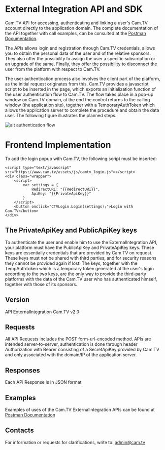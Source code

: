 # External Integration API and SDK
Cam.TV API for accessing, authenticating and linking a user's Cam.TV account directly to the application domain. The complete documentation of the API together with call examples, can be consulted at the [Postman Documentation](https://documenter.getpostman.com/view/9304344/SW7Z48Z2).

The APIs allows login and registration through Cam.TV credentials, allows you to obtain the personal data of the user and of the relative sponsors. They also offer the possibility to assign the user a specific subscription or an upgrade of the same.
Finally, they offer the possibility to disconnect the user from the platform with respect to Cam.TV.

The user authentication process also involves the client part of the platform, as the initial request originates from this. Cam.TV provides a javascript script to be inserted in the page, which exports an initialization function of the user authentication flow to Cam.TV. The flow takes place in a pop-up window on Cam.TV domain, at the end the control returns to the calling window (the application site), together with a TemporaryAuthToken which allows the application server to complete the procedure and obtain the data user. The following figure illustrates the planned steps.

![alt authentication flow](https://bootcamp.r.worldssl.net/camtv_xnet_auth.jpg "authentication flow")

# Frontend Implementation
To add the login popup with Cam.TV, the following script must be inserted:
	
	<script type="text/javascript" src="https://www.cam.tv/assets/js/camtv_login.js"></script>
	<div class="wrapper">
		<script>
			var settings = {
				RedirectURI: "{{RedirectURI}}",
				ApiKey: "{{PrivateApiKey}}"
			}
		</script>
		<button onclick="CTVLogin.Login(settings);">Login with Cam.TV</button>
	</div>

## The PrivateApiKey and PublicApiKey keys
To authenticate the user and enable him to use the ExternalIntegration API, your platform must have the PublicApiKey and PrivateApiKey keys. These keys are essentially credentials that are provided by Cam.TV on request. These keys must not be shared with third parties, and for security reasons they cannot be provided again if lost. The keys, together with the TempAuthToken which is a temporary token generated at the user's login according to the two keys, are the only way to provide the third-party platforms with the data of the Cam.TV user who has authenticated himself, together with those of its sponsors.
	
## Version
API ExternalIntegration Cam.TV v2.0

## Requests
All API Requests includes the POST form-url-encoded method. APIs are intended server-to-server, authentication is done through header Authorization with Bearer consisting of a SecretApiKey provided by Cam.TV and only associated with the domain/IP of the application server.

## Responses
Each API Response is in JSON format

## Examples
Examples of uses of the Cam.TV ExternalIntegration APIs can be found at [Postman Documentation](https://documenter.getpostman.com/view/9304344/SW7Z48Z2)

## Contacts
For information or requests for clarifications, write to:  [admin@cam.tv](mailto:admin@cam.tv)
